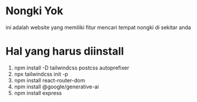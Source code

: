 # Nongki Yok

ini adalah website yang memiliki fitur mencari tempat nongki di sekitar anda

# Hal yang harus diinstall

1. npm install -D tailwindcss postcss autoprefixer
2. npx tailwindcss init -p
3. npm install react-router-dom
4. npm install @google/generative-ai
5. npm install express
